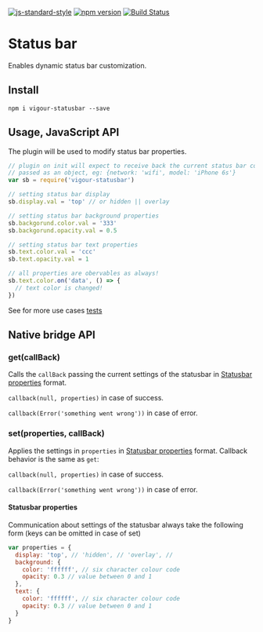 [![js-standard-style](https://img.shields.io/badge/code%20style-standard-brightgreen.svg?style=flat)](https://github.com/feross/standard)
[![npm version](https://badge.fury.io/js/vigour-statusbar.svg)](https://badge.fury.io/js/vigour-statusbar)
[![Build Status](https://travis-ci.org/vigour-io/statusbar.svg?branch=develop)](https://travis-ci.org/vigour-io/statusbar)

# Status bar
Enables dynamic status bar customization.

## Install
`npm i vigour-statusbar --save `

## Usage, JavaScript API
The plugin will be used to modify status bar properties.

```js
// plugin on init will expect to receive back the current status bar configuration
// passed as an object, eg: {network: 'wifi', model: 'iPhone 6s'}
var sb = require('vigour-statusbar')

// setting status bar display
sb.display.val = 'top' // or hidden || overlay

// setting status bar background properties
sb.backgorund.color.val = '333'
sb.backgorund.opacity.val = 0.5

// setting status bar text properties
sb.text.color.val = 'ccc'
sb.text.opacity.val = 1

// all properties are obervables as always!
sb.text.color.on('data', () => {
  // text color is changed!
})
```

See for more use cases [tests](test)

## Native bridge API

### get(callBack)

Calls the `callBack` passing the current settings of the statusbar in [Statusbar properties](#properties) format.

`callback(null, properties)` in case of success.

`callback(Error('something went wrong'))` in case of error.

### set(properties, callBack)

Applies the settings in `properties` in [Statusbar properties](#properties) format.
Callback behavior is the same as `get`:

`callback(null, properties)` in case of success.

`callback(Error('something went wrong'))` in case of error.

#### Statusbar properties<a name="properties"></a>

Communication about settings of the statusbar always take the following form (keys can be omitted in case of set)

```JavaScript
var properties = {
  display: 'top', // 'hidden', // 'overlay', //
  background: {
    color: 'ffffff', // six character colour code
    opacity: 0.3 // value between 0 and 1
  },
  text: {
    color: 'ffffff', // six character colour code
    opacity: 0.3 // value between 0 and 1
  }
}
```
